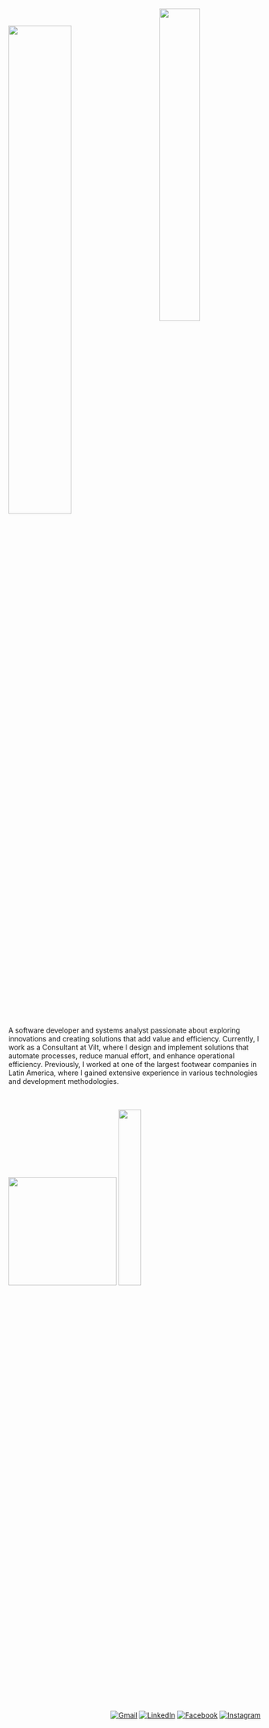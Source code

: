 <p>
</br>
    <img hight="400" width="40%" align="right" src="https://github.com/user-attachments/assets/4c72e978-1d78-4329-96bf-6959afe9c109" />
    <br><br>
<img src="https://readme-typing-svg.demolab.com?font=Inconsolata&weight=500&size=90&duration=4000&pause=300&color=FFFFFF&center=false&vCenter=false&multiline=true&repeat=true&random=false&width=1300&height=170&lines=Hello,+I+am+Thais+Nara 👩🏻‍🚀😊;" style="width: 50%; display: block; text-align: left;" />
        <br><br>
        <p>
            A software developer and systems analyst passionate about exploring innovations and creating solutions that add value and efficiency. Currently, I work as a Consultant at Vilt, where I design and implement solutions that automate processes, reduce                 manual effort, and enhance operational efficiency. Previously, I worked at one of the largest footwear companies in Latin America, where I gained extensive experience in various technologies and development methodologies.
        </p>
        <br><br>
       <img src="https://github.com/user-attachments/assets/0d71bfac-7107-437a-9784-7071930a39c1" style="height: 216px;" />
  <img src="https://github.com/user-attachments/assets/bfe89176-0082-4c69-b5f5-1bed7a889dce" style="height: 30%; width: 30%; " />  
    <br><br>
  <p align="right"; >
  <a href="#" title="Gmail">
  <img src="https://img.shields.io/badge/-Gmail-FF0000?style=flat-square&labelColor=FF0000&logo=gmail&logoColor=white&link=LINK-DO-SEU-GMAIL" alt="Gmail"/></a>
  <a href="#" title="LinkedIn">
  <img src="https://img.shields.io/badge/-Linkedin-0e76a8?style=flat-square&logo=Linkedin&logoColor=white&link=LINK-DO-SEU-LINKEDIN" alt="LinkedIn"/></a>
  <a href="#" title="Facebook">
  <img src="https://img.shields.io/badge/-Facebook-3b5998?style=flat-square&labelColor=3b5998&logo=facebook&logoColor=white&link=LINK-DO-SEU-FACEBOOK" alt="Facebook"/></a>
  <a href="#" title="Instagram">
  <img src="https://img.shields.io/badge/-Instagram-DF0174?style=flat-square&labelColor=DF0174&logo=instagram&logoColor=white&link=LINK-DO-SEU-INSTAGRAM" alt="Instagram"/></a>
</p>
</p>
